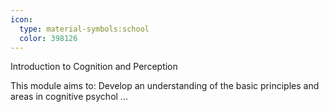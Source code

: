 ```yaml
---
icon:
  type: material-symbols:school
  color: 398126
---
```


Introduction to Cognition and Perception

This module aims to: Develop an understanding of the basic principles and areas in cognitive psychol ... 
